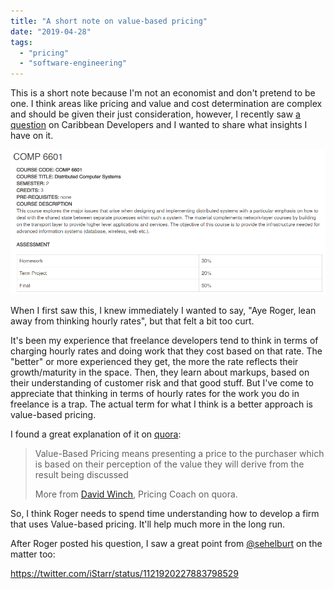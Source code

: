```yaml
---
title: "A short note on value-based pricing"
date: "2019-04-28"
tags: 
  - "pricing"
  - "software-engineering"
---
```


This is a short note because I'm not an economist and don't pretend to be one. I think areas like pricing and value and cost determination are complex and should be given their just consideration, however, I recently saw [a question](https://www.facebook.com/groups/devcarib/permalink/2547713285455690/) on Caribbean Developers and I wanted to share what insights I have on it.

![](images/image.png)

When I first saw this, I knew immediately I wanted to say, "Aye Roger, lean away from thinking hourly rates", but that felt a bit too curt.

It's been my experience that freelance developers tend to think in terms of charging hourly rates and doing work that they cost based on that rate. The "better" or more experienced they get, the more the rate reflects their growth/maturity in the space. Then, they learn about markups, based on their understanding of customer risk and that good stuff. But I've come to appreciate that thinking in terms of hourly rates for the work you do in freelance is a trap. The actual term for what I think is a better approach is value-based pricing.

I found a great explanation of it on [quora](https://www.quora.com/How-can-value-based-pricing-be-used-for-technical-consulting-services-and-software-development):

> Value-Based Pricing means presenting a price to the purchaser which is based on their perception of the value they will derive from the result being discussed
> 
> More from [David Winch](https://www.quora.com/profile/David-Winch), Pricing Coach on quora.

So, I think Roger needs to spend time understanding how to develop a firm that uses Value-based pricing. It'll help much more in the long run.

After Roger posted his question, I saw a great point from [@sehelburt](https://twitter.com/sehurlburt) on the matter too:

https://twitter.com/iStarr/status/1121920227883798529
